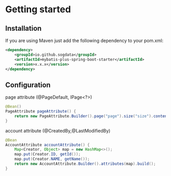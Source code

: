 # Getting started  

## Installation

If you are using Maven just add the following dependency to your pom.xml:
```xml
<dependency>
	<groupId>io.github.sogdata</groupId>
	<artifactId>mybatis-plus-spring-boot-starter</artifactId>
	<version>x.x.x</version>
</dependency>
```

## Configuration

page attribute (@PageDefault, IPage<?>)
```java
@Bean()
PageAttribute pageAttribute() {
	return new PageAttribute.Builder().page("page").size("size").content("content").build();
}
```  

account attribute (@CreatedBy,@LastModifiedBy)
```java
@Bean
AccountAttribute accountAttribute() {
	Map<Creator, Object> map = new HashMap<>();
	map.put(Creator.ID, getId());
	map.put(Creator.NAME, getName());
	return new AccountAttribute.Builder().attributes(map).build();
}
```